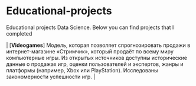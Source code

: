 # Educational-projects
Educational projects Data Science.
Below you can find projects that I completed

| [**Videogames**] Модель, которая позволяет спрогнозировать продажи в интернет-магазине «Стримчик», который продаёт по всему миру компьютерные игры. Из открытых источников доступны исторические данные о продажах игр, оценки пользователей и экспертов, жанры и платформы (например, Xbox или PlayStation). Исследованы закономерности успешности игр. |
